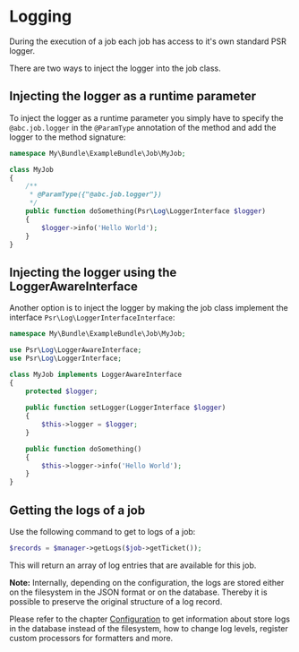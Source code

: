 Logging
=======

During the execution of a job each job has access to it's own standard PSR logger.

There are two ways to inject the logger into the job class.

## Injecting the logger as a runtime parameter

To inject the logger as a runtime parameter you simply have to specify the `@abc.job.logger` in the `@ParamType` annotation of the method and add the logger to the method signature:

```php
namespace My\Bundle\ExampleBundle\Job\MyJob;

class MyJob
{
    /**
     * @ParamType({"@abc.job.logger"})
     */
    public function doSomething(Psr\Log\LoggerInterface $logger)
    {
        $logger->info('Hello World');
    }
}
```

## Injecting the logger using the LoggerAwareInterface

Another option is to inject the logger by making the job class implement the interface `Psr\Log\LoggerInterfaceInterface`:

```php
namespace My\Bundle\ExampleBundle\Job\MyJob;

use Psr\Log\LoggerAwareInterface;
use Psr\Log\LoggerInterface;

class MyJob implements LoggerAwareInterface
{
    protected $logger;
    
    public function setLogger(LoggerInterface $logger)
    {
        $this->logger = $logger;
    }

    public function doSomething()
    {
        $this->logger->info('Hello World');
    }
}
```

## Getting the logs of a job

Use the following command to get to logs of a job:

```php
$records = $manager->getLogs($job->getTicket());
```

This will return an array of log entries that are available for this job.

__Note:__ Internally, depending on the configuration, the logs are stored either on the filesystem in the JSON format or on the database. Thereby it is possible to preserve the original structure of a log record.

Please refer to the chapter [Configuration](./configuration.md) to get information about store logs in the database instead of the filesystem, how to change log levels, register custom processors for formatters and more.